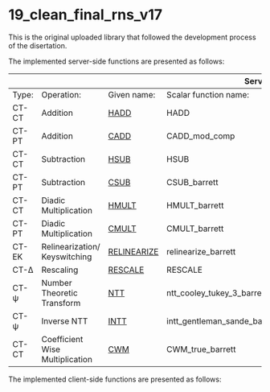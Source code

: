 # 19_clean_final_rns_v17
  This is the original uploaded library that followed the development process of the disertation.

  
  

  
The implemented server-side functions are presented as follows:
<table class="tg">
<thead>
  <tr>
    <th class="tg-c3ow" colspan="5">Server side operations</th>
  </tr>
</thead>
<tbody>
  <tr>
    <td class="tg-0pky">Type:</td>
    <td class="tg-0pky">Operation:</td>
    <td class="tg-0pky">Given name:</td>
    <td class="tg-0pky">Scalar function name:</td>
    <td class="tg-0pky">Vector function name:</td>
  </tr>
  <tr>
    <td class="tg-0pky">CT-CT</td>
    <td class="tg-0pky">Addition</td>
    <td class="tg-0pky"><a href="HADD">HADD </a></td>
    <td class="tg-0pky">HADD</td>
    <td class="tg-0pky">HADD_naive_vect</td>
  </tr>
  <tr>
    <td class="tg-0pky">CT-PT</td>
    <td class="tg-0pky">Addition</td>
    <td class="tg-0pky"><a href="CADD">CADD </a></td>
    <td class="tg-0pky">CADD_mod_comp</td>
    <td class="tg-0pky">CADD_barrett_vect</td>
  </tr>
  <tr>
    <td class="tg-0pky">CT-CT</td>
    <td class="tg-0pky">Subtraction</td>
    <td class="tg-0pky"><a href="HSUB">HSUB </a></td>
    <td class="tg-0pky">HSUB</td>
    <td class="tg-0pky">HSUB_naive_vect</td>
  </tr>
  <tr>
    <td class="tg-0pky">CT-PT</td>
    <td class="tg-0pky">Subtraction</td>
    <td class="tg-0pky"><a href="CSUB">CSUB </a></td>
    <td class="tg-0pky">CSUB_barrett</td>
    <td class="tg-0pky">CSUB_barrett_vect</td>
  </tr>
  <tr>
    <td class="tg-0pky">CT-CT</td>
    <td class="tg-0pky">Diadic Multiplication</td>
    <td class="tg-0pky"><a href="HMULT">HMULT </a></td>
    <td class="tg-0pky">HMULT_barrett</td>
    <td class="tg-0pky">HMULT_barrett_vect</td>
  </tr>
  <tr>
    <td class="tg-0pky">CT-PT</td>
    <td class="tg-0pky">Diadic Multiplication</td>
    <td class="tg-0pky"><a href="CMULT">CMULT </a></td>
    <td class="tg-0pky">CMULT_barrett</td>
    <td class="tg-0pky">CMULT_barrett_vect</td>
  </tr>
  <tr>
    <td class="tg-0pky">CT-EK</td>
    <td class="tg-0pky">Relinearization/ Keyswitching</td>
    <td class="tg-0pky"><a href="RELINEARIZE">RELINEARIZE </a></td>
    <td class="tg-0pky">relinearize_barrett</td>
    <td class="tg-0pky">relinearize_barrett_vect</td>
  </tr>
  <tr>
    <td class="tg-0pky">CT-∆</td>
    <td class="tg-0pky">Rescaling</td>
    <td class="tg-0pky"><a href="RESCALE">RESCALE </a></td>
    <td class="tg-0pky">RESCALE</td>
    <td class="tg-0pky">RESCALE_vect</td>
  </tr>
  <tr>
    <td class="tg-0pky">CT-ψ</td>
    <td class="tg-0pky">Number Theoretic Transform</td>
    <td class="tg-0pky"><a href="NTT">NTT </a></td>
    <td class="tg-0pky">ntt_cooley_tukey_3_barrett_no_times</td>
    <td class="tg-0pky">ntt_cooley_tukey_vectorial_masks_correct_3_barrett_no_times_taux</td>
  </tr>
  <tr>
    <td class="tg-0pky">CT-ψ</td>
    <td class="tg-0pky">Inverse NTT</td>
    <td class="tg-0pky"><a href="NTT">INTT </a></td>
    <td class="tg-0pky">intt_gentleman_sande_barrett</td>
    <td class="tg-0pky">intt_gentleman_sande_vectorial_barrett</td>
  </tr>
  <tr>
    <td class="tg-0pky">CT-CT</td>
    <td class="tg-0pky">Coefficient Wise Multiplication</td>
    <td class="tg-0pky"><a href="CWM">CWM </a></td>
    <td class="tg-0pky">CWM_true_barrett</td>
    <td class="tg-0pky">CWM_true_vectorial_barrett</td>
  </tr>
</tbody>
</table>

The implemented client-side functions are presented as follows:


